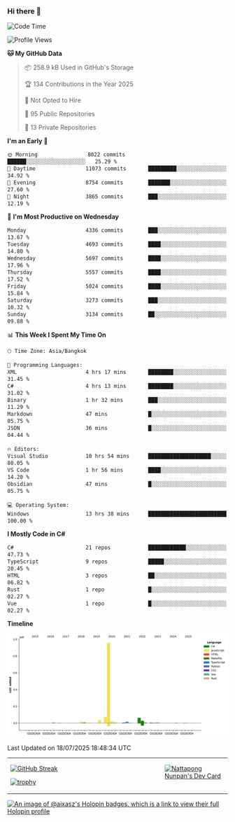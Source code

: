 ### Hi there 👋

<!--START_SECTION:waka-->
![Code Time](http://img.shields.io/badge/Code%20Time-2%2C430%20hrs%2014%20mins-blue)

![Profile Views](http://img.shields.io/badge/Profile%20Views-0-blue)

**🐱 My GitHub Data** 

> 📦 258.9 kB Used in GitHub's Storage 
 > 
> 🏆 134 Contributions in the Year 2025
 > 
> 🚫 Not Opted to Hire
 > 
> 📜 95 Public Repositories 
 > 
> 🔑 13 Private Repositories 
 > 
**I'm an Early 🐤** 

```text
🌞 Morning                8022 commits        ██████░░░░░░░░░░░░░░░░░░░   25.29 % 
🌆 Daytime                11073 commits       █████████░░░░░░░░░░░░░░░░   34.92 % 
🌃 Evening                8754 commits        ███████░░░░░░░░░░░░░░░░░░   27.60 % 
🌙 Night                  3865 commits        ███░░░░░░░░░░░░░░░░░░░░░░   12.19 % 
```
📅 **I'm Most Productive on Wednesday** 

```text
Monday                   4336 commits        ███░░░░░░░░░░░░░░░░░░░░░░   13.67 % 
Tuesday                  4693 commits        ████░░░░░░░░░░░░░░░░░░░░░   14.80 % 
Wednesday                5697 commits        ████░░░░░░░░░░░░░░░░░░░░░   17.96 % 
Thursday                 5557 commits        ████░░░░░░░░░░░░░░░░░░░░░   17.52 % 
Friday                   5024 commits        ████░░░░░░░░░░░░░░░░░░░░░   15.84 % 
Saturday                 3273 commits        ███░░░░░░░░░░░░░░░░░░░░░░   10.32 % 
Sunday                   3134 commits        ██░░░░░░░░░░░░░░░░░░░░░░░   09.88 % 
```


📊 **This Week I Spent My Time On** 

```text
🕑︎ Time Zone: Asia/Bangkok

💬 Programming Languages: 
XML                      4 hrs 17 mins       ████████░░░░░░░░░░░░░░░░░   31.45 % 
C#                       4 hrs 13 mins       ████████░░░░░░░░░░░░░░░░░   31.02 % 
Binary                   1 hr 32 mins        ███░░░░░░░░░░░░░░░░░░░░░░   11.29 % 
Markdown                 47 mins             █░░░░░░░░░░░░░░░░░░░░░░░░   05.75 % 
JSON                     36 mins             █░░░░░░░░░░░░░░░░░░░░░░░░   04.44 % 

🔥 Editors: 
Visual Studio            10 hrs 54 mins      ████████████████████░░░░░   80.05 % 
VS Code                  1 hr 56 mins        ████░░░░░░░░░░░░░░░░░░░░░   14.20 % 
Obsidian                 47 mins             █░░░░░░░░░░░░░░░░░░░░░░░░   05.75 % 

💻 Operating System: 
Windows                  13 hrs 38 mins      █████████████████████████   100.00 % 
```

**I Mostly Code in C#** 

```text
C#                       21 repos            ████████████░░░░░░░░░░░░░   47.73 % 
TypeScript               9 repos             █████░░░░░░░░░░░░░░░░░░░░   20.45 % 
HTML                     3 repos             ██░░░░░░░░░░░░░░░░░░░░░░░   06.82 % 
Rust                     1 repo              █░░░░░░░░░░░░░░░░░░░░░░░░   02.27 % 
Vue                      1 repo              █░░░░░░░░░░░░░░░░░░░░░░░░   02.27 % 
```



**Timeline**

![Lines of Code chart](https://raw.githubusercontent.com/aixasz/aixasz/main/assets/bar_graph.png)


 Last Updated on 18/07/2025 18:48:34 UTC
<!--END_SECTION:waka-->

<table>
<tr>
<td width="70%" valign="top">
 
 [![GitHub Streak](http://github-readme-streak-stats.herokuapp.com?user=aixasz&theme=github-dark&hide_border=true&date_format=%5BY%20%5DM%20j)](https://git.io/streak-stats)

 [![trophy](https://github-profile-trophy.vercel.app/?username=aixasz&theme=onedark)](https://github.com/ryo-ma/github-profile-trophy)
 </td>
<td width="30%" valign="top">
 
<a href="https://app.daily.dev/aixasz"><img src="https://api.daily.dev/devcards/403207936e6547c9a85ea449e9f3abe8.png?r=re8" alt="Nattapong Nunpan's Dev Card"/></a>

 </td>
</tr>
</table>

[![An image of @aixasz's Holopin badges, which is a link to view their full Holopin profile](https://holopin.me/aixasz)](https://holopin.io/@aixasz)
 
